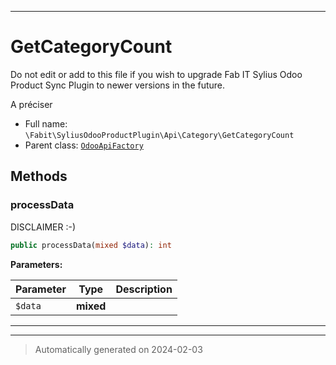 ***

# GetCategoryCount

Do not edit or add to this file if you wish to upgrade Fab IT Sylius Odoo Product Sync Plugin to newer versions in the future.

A préciser

* Full name: `\Fabit\SyliusOdooProductPlugin\Api\Category\GetCategoryCount`
* Parent class: [`OdooApiFactory`](../../../SyliusOdooCorePlugin/OdooApiFactory.md)




## Methods


### processData

DISCLAIMER :-)

```php
public processData(mixed $data): int
```








**Parameters:**

| Parameter | Type | Description |
|-----------|------|-------------|
| `$data` | **mixed** |  |





***


***
> Automatically generated on 2024-02-03
